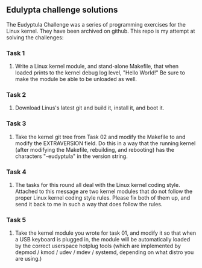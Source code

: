 ## Edulypta challenge solutions
The Eudyptula Challenge was a series of programming exercises for the Linux kernel. They have been archived on github. This repo is my attempt at solving the challenges:
### Task 1
1. Write a Linux kernel module, and stand-alone Makefile, that when loaded
prints to the kernel debug log level, "Hello World!"  Be sure to make
the module be able to be unloaded as well.

### Task 2
1. Download Linus's latest git and build it, install it, and boot it.

### Task 3
1. Take the kernel git tree from Task 02 and modify the Makefile to and modify the EXTRAVERSION field.  Do this in a way that the running kernel (after modifying the Makefile, rebuilding, and rebooting) has the characters "-eudyptula" in the version string.

### Task 4
1. The tasks for this round all deal with the Linux kernel coding style. Attached to this message are two kernel modules that do not follow the proper Linux kernel coding style rules.  Please fix both of them up, and send it back to me in such a way that does follow the rules.

### Task 5
1. Take the kernel module you wrote for task 01, and modify it so that when a USB keyboard is plugged in, the module will be automatically loaded by the correct userspace hotplug tools (which are implemented by depmod / kmod / udev / mdev / systemd, depending on what distro you are using.)
